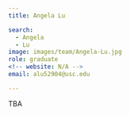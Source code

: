```yaml
---
title: Angela Lu

search:
  - Angela
  - Lu
image: images/team/Angela-Lu.jpg
role: graduate
<!-- website: N/A -->
email: alu52904@usc.edu 

---
```


TBA
